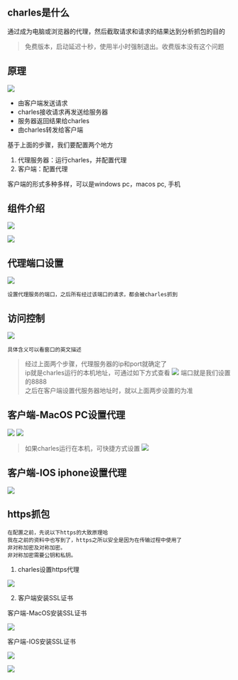 ## charles是什么
通过成为电脑或浏览器的代理，然后截取请求和请求的结果达到分析抓包的目的
> 免费版本，启动延迟十秒，使用半小时强制退出。收费版本没有这个问题

## 原理
![](2021-05-31-21-24-55.png)

- 由客户端发送请求
- charles接收请求再发送给服务器
- 服务器返回结果给charles
- 由charles转发给客户端

基于上面的步骤，我们要配置两个地方
1. 代理服务器：运行charles，并配置代理
2. 客户端：配置代理

客户端的形式多种多样，可以是windows pc，macos pc, 手机


## 组件介绍
![](2021-05-31-21-58-00.png)

![](2021-05-31-22-00-15.png)

## 代理端口设置
![](2021-05-31-23-21-46.png)

```
设置代理服务的端口，之后所有经过该端口的请求，都会被charles抓到
```
## 访问控制
![](2021-05-31-23-19-32.png)
```
具体含义可以看窗口的英文描述
```

> 经过上面两个步骤，代理服务器的ip和port就确定了  
> ip就是charles运行的本机地址，可通过如下方式查看
![](2021-05-31-23-41-21.png)
> 端口就是我们设置的8888  
> 之后在客户端设置代服务器地址时，就以上面两步设置的为准

## 客户端-MacOS PC设置代理
![](2021-05-31-22-32-49.png)
![](2021-05-31-22-33-36.png)
> 如果charles运行在本机，可快捷方式设置
![](2021-05-31-23-22-46.png)
## 客户端-IOS iphone设置代理
![](2021-05-31-22-29-28.png)


## https抓包
```
在配置之前，先说以下https的大致原理哈
我在之前的资料中也写到了，https之所以安全是因为在传输过程中使用了
非对称加密及对称加密。
非对称加密需要公钥和私钥。
```
1. charles设置https代理

![](2021-05-31-22-44-51.png)

2. 客户端安装SSL证书  

客户端-MacOS安装SSL证书

![](2021-05-31-22-47-11.png)

客户端-IOS安装SSL证书

![](2021-05-31-22-54-31.png)

![](2021-05-31-22-55-08.png)


